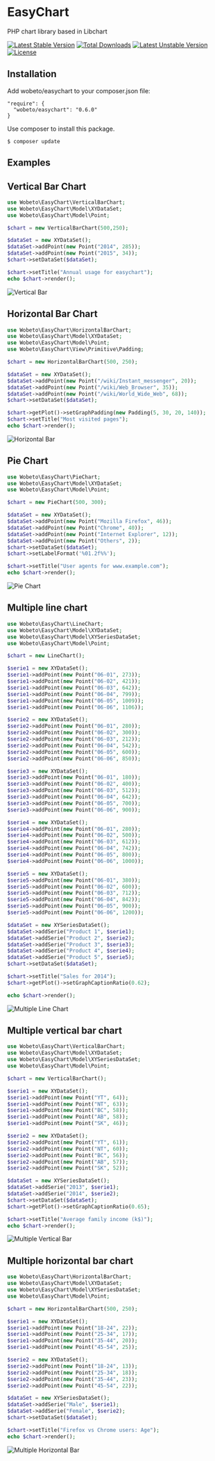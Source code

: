 EasyChart
=========
PHP chart library based in Libchart

[![Latest Stable Version](https://poser.pugx.org/wobeto/easychart/v/stable.svg)](https://packagist.org/packages/wobeto/easychart) [![Total Downloads](https://poser.pugx.org/wobeto/easychart/downloads.svg)](https://packagist.org/packages/wobeto/easychart) [![Latest Unstable Version](https://poser.pugx.org/wobeto/easychart/v/unstable.svg)](https://packagist.org/packages/wobeto/easychart) [![License](https://poser.pugx.org/wobeto/easychart/license.svg)](https://packagist.org/packages/wobeto/easychart)

## Installation

Add wobeto/easychart to your composer.json file:

```
"require": {
  "wobeto/easychart": "0.6.0"
}
```

Use composer to install this package.

```
$ composer update
```

## Examples

Vertical Bar Chart
------------------

```php
use Wobeto\EasyChart\VerticalBarChart;
use Wobeto\EasyChart\Model\XYDataSet;
use Wobeto\EasyChart\Model\Point;

$chart = new VerticalBarChart(500,250);

$dataSet = new XYDataSet();
$dataSet->addPoint(new Point("2014", 285));
$dataSet->addPoint(new Point("2015", 34));
$chart->setDataSet($dataSet);

$chart->setTitle("Annual usage for easychart");
echo $chart->render();
```

![Vertical Bar](https://github.com/fernandowobeto/easychart/raw/master/docs/images/vertical_bar.png)

Horizontal Bar Chart
--------------------

```php
use Wobeto\EasyChart\HorizontalBarChart;
use Wobeto\EasyChart\Model\XYDataSet;
use Wobeto\EasyChart\Model\Point;
use Wobeto\EasyChart\View\Primitive\Padding;

$chart = new HorizontalBarChart(500, 250);

$dataSet = new XYDataSet();
$dataSet->addPoint(new Point("/wiki/Instant_messenger", 20));
$dataSet->addPoint(new Point("/wiki/Web_Browser", 35));
$dataSet->addPoint(new Point("/wiki/World_Wide_Web", 68));
$chart->setDataSet($dataSet);

$chart->getPlot()->setGraphPadding(new Padding(5, 30, 20, 140));
$chart->setTitle("Most visited pages");
echo $chart->render();
```

![Horizontal Bar](https://github.com/fernandowobeto/easychart/raw/master/docs/images/horizontal_chart.png)

Pie Chart
---------

```php
use Wobeto\EasyChart\PieChart;
use Wobeto\EasyChart\Model\XYDataSet;
use Wobeto\EasyChart\Model\Point;

$chart = new PieChart(500, 300);

$dataSet = new XYDataSet();
$dataSet->addPoint(new Point("Mozilla Firefox", 46));
$dataSet->addPoint(new Point("Chrome", 40));
$dataSet->addPoint(new Point("Internet Explorer", 12));
$dataSet->addPoint(new Point("Others", 2));
$chart->setDataSet($dataSet);
$chart->setLabelFormat('%01.2f%%');

$chart->setTitle("User agents for www.example.com");
echo $chart->render();
```

![Pie Chart](https://github.com/fernandowobeto/easychart/raw/master/docs/images/pie_chart.png)

Multiple line chart
-------------------

```php
use Wobeto\EasyChart\LineChart;
use Wobeto\EasyChart\Model\XYDataSet;
use Wobeto\EasyChart\Model\XYSeriesDataSet;
use Wobeto\EasyChart\Model\Point;

$chart = new LineChart();

$serie1 = new XYDataSet();
$serie1->addPoint(new Point("06-01", 273));
$serie1->addPoint(new Point("06-02", 421));
$serie1->addPoint(new Point("06-03", 642));
$serie1->addPoint(new Point("06-04", 799));
$serie1->addPoint(new Point("06-05", 1009));
$serie1->addPoint(new Point("06-06", 1106));

$serie2 = new XYDataSet();
$serie2->addPoint(new Point("06-01", 280));
$serie2->addPoint(new Point("06-02", 300));
$serie2->addPoint(new Point("06-03", 212));
$serie2->addPoint(new Point("06-04", 542));
$serie2->addPoint(new Point("06-05", 600));
$serie2->addPoint(new Point("06-06", 850));

$serie3 = new XYDataSet();
$serie3->addPoint(new Point("06-01", 180));
$serie3->addPoint(new Point("06-02", 400));
$serie3->addPoint(new Point("06-03", 512));
$serie3->addPoint(new Point("06-04", 642));
$serie3->addPoint(new Point("06-05", 700));
$serie3->addPoint(new Point("06-06", 900));

$serie4 = new XYDataSet();
$serie4->addPoint(new Point("06-01", 280));
$serie4->addPoint(new Point("06-02", 500));
$serie4->addPoint(new Point("06-03", 612));
$serie4->addPoint(new Point("06-04", 742));
$serie4->addPoint(new Point("06-05", 800));
$serie4->addPoint(new Point("06-06", 1000));

$serie5 = new XYDataSet();
$serie5->addPoint(new Point("06-01", 380));
$serie5->addPoint(new Point("06-02", 600));
$serie5->addPoint(new Point("06-03", 712));
$serie5->addPoint(new Point("06-04", 842));
$serie5->addPoint(new Point("06-05", 900));
$serie5->addPoint(new Point("06-06", 1200));

$dataSet = new XYSeriesDataSet();
$dataSet->addSerie("Product 1", $serie1);
$dataSet->addSerie("Product 2", $serie2);
$dataSet->addSerie("Product 3", $serie3);
$dataSet->addSerie("Product 4", $serie4);
$dataSet->addSerie("Product 5", $serie5);
$chart->setDataSet($dataSet);

$chart->setTitle("Sales for 2014");
$chart->getPlot()->setGraphCaptionRatio(0.62);

echo $chart->render();
```

![Multiple Line Chart](https://github.com/fernandowobeto/easychart/raw/master/docs/images/multiple_line_chart.png)

Multiple vertical bar chart
-------------------

```php
use Wobeto\EasyChart\VerticalBarChart;
use Wobeto\EasyChart\Model\XYDataSet;
use Wobeto\EasyChart\Model\XYSeriesDataSet;
use Wobeto\EasyChart\Model\Point;

$chart = new VerticalBarChart();

$serie1 = new XYDataSet();
$serie1->addPoint(new Point("YT", 64));
$serie1->addPoint(new Point("NT", 63));
$serie1->addPoint(new Point("BC", 58));
$serie1->addPoint(new Point("AB", 58));
$serie1->addPoint(new Point("SK", 46));

$serie2 = new XYDataSet();
$serie2->addPoint(new Point("YT", 61));
$serie2->addPoint(new Point("NT", 60));
$serie2->addPoint(new Point("BC", 56));
$serie2->addPoint(new Point("AB", 57));
$serie2->addPoint(new Point("SK", 52));

$dataSet = new XYSeriesDataSet();
$dataSet->addSerie("2013", $serie1);
$dataSet->addSerie("2014", $serie2);
$chart->setDataSet($dataSet);
$chart->getPlot()->setGraphCaptionRatio(0.65);

$chart->setTitle("Average family income (k$)");
echo $chart->render();
```

![Multiple Vertical Bar](https://github.com/fernandowobeto/easychart/raw/master/docs/images/multiple_vertical_bar_chart.png)

Multiple horizontal bar chart
-------------------

```php
use Wobeto\EasyChart\HorizontalBarChart;
use Wobeto\EasyChart\Model\XYDataSet;
use Wobeto\EasyChart\Model\XYSeriesDataSet;
use Wobeto\EasyChart\Model\Point;

$chart = new HorizontalBarChart(500, 250);

$serie1 = new XYDataSet();
$serie1->addPoint(new Point("18-24", 22));
$serie1->addPoint(new Point("25-34", 17));
$serie1->addPoint(new Point("35-44", 20));
$serie1->addPoint(new Point("45-54", 25));

$serie2 = new XYDataSet();
$serie2->addPoint(new Point("18-24", 13));
$serie2->addPoint(new Point("25-34", 18));
$serie2->addPoint(new Point("35-44", 23));
$serie2->addPoint(new Point("45-54", 22));

$dataSet = new XYSeriesDataSet();
$dataSet->addSerie("Male", $serie1);
$dataSet->addSerie("Female", $serie2);
$chart->setDataSet($dataSet);

$chart->setTitle("Firefox vs Chrome users: Age");
echo $chart->render();
```

![Multiple Horizontal Bar](https://github.com/fernandowobeto/easychart/raw/master/docs/images/multiple_horizontal_bar_chart.png)
